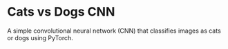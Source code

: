 # Cats vs Dogs CNN

A simple convolutional neural network (CNN) that classifies images as cats or dogs using PyTorch.
